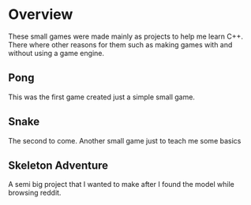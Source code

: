 # Overview
These small games were made mainly as projects to help me learn C++. There where other reasons for them such as making games with and without using a game engine.

## Pong
This was the first game created just a simple small game.

## Snake
The second to come. Another small game just to teach me some basics

## Skeleton Adventure
A semi big project that I wanted to make after I found the model while browsing reddit.

